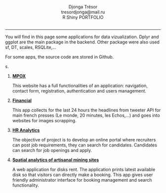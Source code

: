 <div align="center">Djonga Trésor</div>
<div align="center">tresordjonga@mail.ru</div> 
<div align="center">R Shiny PORTFOLIO</div> <br />
<hr>

<p> You will find in this page some applications for data vizualization. Dplyr and ggplot are the main package in the backend. Other package were also used sf, DT, scales, RSQLite,...</p>
<p> For some apps, the source code are stored in Github.</p>s.
 

 <ol>
  <li><a href="https://tdjonga.shinyapps.io/Mpox/"><strong>MPOX</strong></a>
      <p> This website has a full functionalities of an application: navigation, contact form, registration, authentication and users management.</p>
  </li>
   <li><a href="https://tdjonga.shinyapps.io/Financial/"><strong>Financial</strong></a>
      <p>This app collects for the last 24 hours the headlines from tweeter API for main french presses (Le monde, 20 minutes, les Echos,...) and goes into websites for images scrapping.</p>
  </li>
     <li><a href="https://tdjonga.shinyapps.io/HR_Analytics/"><strong>HR Analytics</strong></a>
       <p>  The objective of project is to develop an online portal where recruiters can post job requirements, they can search for candidates. Candidates can search for job openings and apply. </p>
  </li>
  
   <li><a href="https://tdjonga.shinyapps.io/ProjetDRCMining/"><strong>Spatial analytics of  artisanal mining sites</strong></a>
      <p> A web application for disks rent. The application prints latest available disk so that visitors can directly make a booking. This app gives user friendly administrator interface for booking management and search functionality.</p>
  </li>
  
 </ol>
